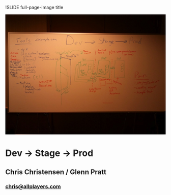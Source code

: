 !SLIDE full-page-image title

<script type="text/javascript">
// Should get this to be triggered as part of setupPreso()
$(function(){
  $('a').replaceCcWithLogo();
});
</script>

![Intro](title.jpg "We got your intro here")

# Dev -> Stage -> Prod #

## Chris Christensen / Glenn Pratt ##

### chris@allplayers.com ###
